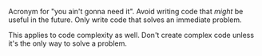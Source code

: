 Acronym for "you ain't gonna need it". Avoid writing code that _might_ be useful in the future. Only write code that solves an immediate problem.

This applies to code complexity as well. Don't create complex code unless it's the only way to solve a problem.